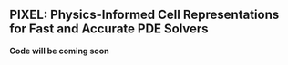 ## PIXEL: Physics-Informed Cell Representations for Fast and Accurate PDE Solvers

**Code will be coming soon**
